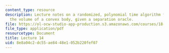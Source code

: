 ```yaml
---
content_type: resource
description: Lecture notes on a randomized, polynomial time algorithm for approximating
  the volume of a convex body, given a separation oracle.
file: https://ol-ocw-studio-app-production.s3.amazonaws.com/courses/18-409-topics-in-theoretical-computer-science-an-algorithmists-toolkit-fall-2009/8e8a04c2dc55ae8448e1052b220fef07_MIT18_409F09_scribe14.pdf
file_type: application/pdf
resourcetype: Document
title: Lecture 14
uid: 8e8a04c2-dc55-ae84-48e1-052b220fef07
---
```

